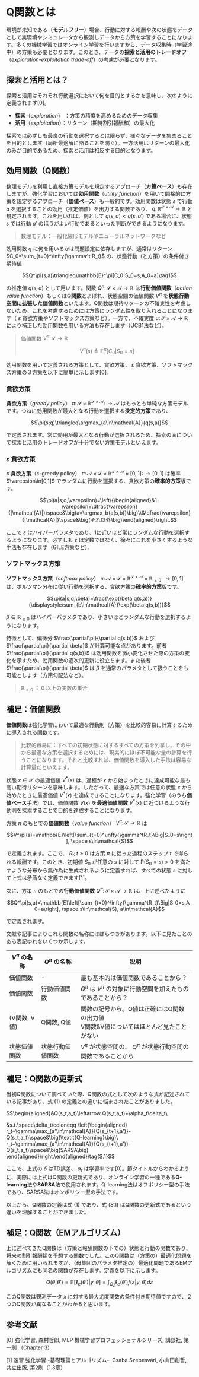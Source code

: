 # Q関数とは

環境が未知である（**モデルフリー**）場合、行動に対する報酬や次の状態をデータとして実環境やシミュレータから観測しデータから方策を学習することになります。多くの機械学習ではオンライン学習を行いますから、データ収集時（学習途中）の方策も必要となります。このとき、データの**探索と活用のトレードオフ**（*exploration-exploitation trade-off*）の考慮が必要となります。

## 探索と活用とは？

探索と活用はそれぞれ行動選択において何を目的とするかを意味し、次のように定義されます[0]。

- **探索**（*exploration*） ：方策の精度を高めるためのデータ収集
- **活用**（*exploitation*）：リターン（期待割引報酬和）の最大化

探索では必ずしも最良の行動を選択するとは限らず、様々なデータを集めることを目的とします（局所最適解に陥ることを防ぐ）。一方活用はリターンの最大化のみが目的であるため、探索と活用は相反する目的となります。

## 効用関数（Q関数）

数理モデルを利用し直接方策モデルを規定するアプローチ（**方策ベース**）も存在しますが、強化学習においては**効用関数**（*utility function*）を用いて間接的に方策を規定するアプローチ（**価値ベース**）も一般的です。効用関数は状態 $s$ で行動 $a$ を選択することの効用（推定価値）を出力する関数であり、 $q\colon\mathbb{R}^\mathcal{S\times A}\to\mathbb{R}$ と規定されます。これを用いれば、例として $q(s,a)<q(s,a')$ である場合に、状態 $s$ では行動 $a'$ のほうがよい行動であるといった判断ができるようになります。

> 数理モデル：一般化線形モデルやニューラルネットワークなど

効用関数 $q$ に何を用いるかは問題設定に依存しますが、通常はリターン $C_0=\sum_{t=0}^\infty{\gamma^t R_t}$ の、状態行動（と方策）の条件付き期待値

$$Q^\pi(s,a)\triangleq\mathbb{E}^\pi[C_0|S_0=s,A_0=a]\tag1$$

の推定値 $q(s,a)$ として用います。関数 $Q^\pi\colon\mathcal{S\times A}\to\mathbb{R}$ は**行動価値関数**（*action value function*）もしくは**Q関数**とよばれ、状態空間の価値関数 $V^\pi$ を**状態行動空間に拡張した価値関数**といえます。Q関数は期待リターンの不確実性を考慮しないため、これを考慮するためには方策にランダム性を取り入れることになります（ $\varepsilon$ 貪欲方策やソフトマックス方策など）。一方で、不確実度 $u\colon\mathcal{S\times A}\to\mathbb{R}$ により補正した効用関数を用いる方法も存在します（UCB1法など）。

> 価値関数 $V^\pi\colon\mathcal{S}\to\mathbb{R}$
>
> $$V^\pi(s)\triangleq\mathbb{E}^\pi[C_0|S_0=s]$$

効用関数を用いて定義される方策として、貪欲方策、 $\varepsilon$ 貪欲方策、ソフトマックス方策の３方策を以下に簡単に示します[0]。

### 貪欲方策

**貪欲方策**（*greedy policy*） $\pi\colon\mathcal{S}\times\mathbb{R}^\mathcal{S\times A}\colon\to\mathcal{A}$ はもっとも単純な方策モデルです。つねに効用関数が最大となる行動を選択する**決定的方策**であり、

$$\pi(s;q)\triangleq\argmax_{a\in\mathcal{A}}{q(s,a)}$$

で定義されます。常に効用が最大となる行動が選択されるため、探索の面について探索と活用のトレードオフが十分でない方策モデルといえます。

### $\varepsilon$ 貪欲方策

$\boldsymbol\varepsilon$ **貪欲方策**（ε-greedy policy） $\pi\colon\mathcal{A\times S}\times\mathbb{R}^\mathcal{S\times A}\times [0,1]\colon\to[0,1]$ は確率 $\varepsion\in[0,1]$ でランダムに行動を選択する、貪欲方策の**確率的方策**版です。

$$\pi(a|s;q,\varepsilon)=\left\{\begin{aligned}&1-\varepsilon+\dfrac{\varepsilon}{|\mathcal{A}|}\space&\big(a=\argmax_b{a(s,b)}\big)\\&\dfrac{\varepsilon}{|\mathcal{A}|}\space&\big(それ以外\big)\end{aligned}\right.$$

ここで $\varepsilon$ はハイパーパラメタであり、1に近いほど常にランダムな行動を選択するようになります。必ずしも $\varepsilon$ は定数ではなく、徐々にこれを小さくするような手法も存在します（GILE方策など）。

### ソフトマックス方策

**ソフトマックス方策**（*softmax policy*） $\pi\colon\mathcal{A\times S}\times\mathbb{R}^\mathcal{S\times A}\times\mathbb{R}_{\geq0}\colon\to[0,1]$ は、ボルツマン分布に従い行動を選択する、貪欲方策の**確率的方策**版です。

$$\pi(a|s;q,\beta)=\frac{\exp(\beta q(s,a))}{\displaystyle\sum_{b\in\mathcal{A}}\exp(\beta q(s,b))}$$

$\beta\in\mathbb{R}_{\geq0}$ はハイパーパラメタであり、小さいほどランダムな行動を選択するようになります。

特徴として、偏微分 $\frac{\partial\pi}{\partial q(s,b)}$ および $\frac{\partial\pi}{\partial \beta}$ が計算可能な点があります。前者 $\frac{\partial\pi}{\partial q(s,b)}$ は効用関数を微小変化させた際の方策の変化を示すため、効用関数の逐次的更新に役立ちます。また後者 $\frac{\partial\pi}{\partial \beta}$ は $\beta$ を通常のパラメタとして扱うことをも可能とします（方策勾配法など）。

> $\mathbb{R}_{\geq0}$ ： $0$ 以上の実数の集合

## 補足：価値関数

**価値関数**は強化学習において最適な行動則（方策）を比較的容易に計算するために導入される関数です。

> 比較的容易に：すべての初期状態に対するすべての方策を列挙し、その中から最適な方策を選択するためには、現実的にほぼ不可能な量の計算を行うことになります。それと比較すれば、価値関数を導入した手法は容易な計算量だといえます。

状態 $x\in\mathcal{X}$ の最適価値 $V^*(x)$ は、過程が $x$ から始まったときに達成可能な最も高い期待リターンを意味します。したがって、最適な方策では任意の状態 $x$ から始めたときに最適価値 $V^*(x)$ を達成できることになります。強化学習（のうち**価値ベース**手法）では、価値関数 $V(x)$ を**最適価値関数** $V^*(x)$ に近づけるような行動則を探索することで目的を達成することになります。

方策 $\pi$ のもとでの**価値関数**（*value function*） $V^\pi\colon\mathcal{S}\to\mathbb{R}$ は

$$V^\pi(s)=\mathbb{E}\left[\sum_{t=0}^\infty{\gamma^tR_t}\Big|S_0=s\right], \space s\in\mathcal{S}$$

で定義されます。ここで、 $R_t;t\geq0$ は方策 $\pi$ に従った過程のステップ $t$ で得られる報酬です。このとき、初期値 $S_0$ が任意の $s$ に対して $\mathrm{P}(S_0=s)>0$ を満たすような分布から無作為に生成されるように定義すれば、すべての状態 $s$ に対して上式は矛盾なく定義できます[1]。

次に、方策 $\pi$ のもとでの**行動価値関数** $Q^\pi\colon\mathcal{S\times A}\to\mathbb{R}$ は、上に述べたように

$$Q^\pi(s,a)=\mathbb{E}\left[\sum_{t=0}^\infty{\gamma^tR_t}\Big|S_0=s,A_0=a\right], \space s\in\mathcal{S}, a\in\mathcal{A}$$

で定義されます。

文献や記事によりこれら関数の名称にはばらつきがあります。以下に見たことのある表記ゆれをいくつか示します。

| $V^\pi$ の名称 | $Q^\pi$ の名称 |説明|
|-|-|-|
|価値関数|-|最も基本的は価値関数であることから？|
|価値関数|行動価値関数| $Q^\pi$ は $V^\pi$ の対象に行動空間を加えたものであることから？|
|(V関数, V値)|Q関数, Q値|関数の記号から。Q値は正確にはQ関数の出力値<br>V関数&V値についてはほとんど見たことがない|
|状態価値関数|状態行動価値関数| $V^\pi$ が状態空間の、 $Q^\pi$ が状態行動空間の関数であることから|

## 補足：Q関数の更新式

当初Q関数について調べていた際、Q関数の式として次のような式が記述されている記事があり、式 $(1)$ の定義との違いに悩まされたことがありました。

$$\begin{aligned}&Q(s_t,a_t)\leftarrow Q(s_t,a_t)+\alpha_t\delta_t\\

&s.t.\space\delta_t\coloneqq \left\{\begin{aligned}
r_t+\gamma\max_{a'\in\mathcal{A}}{Q(s_{t+1},a')}-Q(s_t,a_t)\space&\big(\textit{Q-learning}\big)\\
r_t+\gamma\max_{a'\in\mathcal{A}}{Q(s_{t+1},a')}-Q(s_t,a_t)\space&\big(SARSA\big)
\end{aligned}\right.\end{aligned}\tag{S.1}$$

ここで、上式の $\delta$ はTD誤差、 $\alpha_t$ は学習率です[0]。節タイトルからわかるように、実際には上式はQ関数の更新式であり、オンライン学習の一種である**Q-learning**法や**SARSA**法で使用されます。Q-learning法はオフポリシー型の手法であり、SARSA法はオンポリシー型の手法です。

以上から、Q関数の定義は式 $(1)$ であり、式 $(S.1)$ はQ関数の更新式であるという違いを理解することができました。

## 補足：Q関数（EMアルゴリズム）

上に述べてきたQ関数は（方策と報酬関数の下での）状態と行動の関数であり、将来の割引報酬額を予想する関数でした。このQ関数は（方策の）最適化問題を解くために用いられますが、（母集団のパラメタ推定の）最適化問題であるEMアルゴリズムにも同名の関数が存在します。定義を以下に示します。

$$Q(\theta|\theta')=\mathbb{E}\left[\ell_c(\theta')|y,\theta\right]=\int_{\Omega_Z}{\ell_c(\theta')f(z|y,\theta)dz}$$

このQ関数は観測データ $x$ に対する最大尤度関数の条件付き期待値ですので、２つのQ関数が異なることがわかると思います。

## 参考文献

[0] 強化学習, 森村哲郎, MLP 機械学習プロフェッショナルシリーズ, 講談社, 第一刷
（Chapter 3）

[1] 速習 強化学習 -基礎理論とアルゴリズム-, Csaba Szepesvári, 小山田創哲, 共立出版, 第2刷（1.3章）